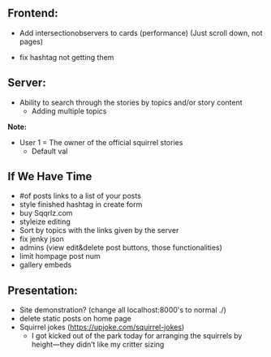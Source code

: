 ## **Frontend:**

-   Add intersectionobservers to cards (performance) (Just scroll down, not pages)

-   fix hashtag not getting them

## **Server:**

-   Ability to search through the stories by topics and/or story content
    -   Adding multiple topics

**Note:**

-   User 1 = The owner of the official squirrel stories
    -   Default val

## **If We Have Time**

-   #of posts links to a list of your posts
-   style finished hashtag in create form
-   buy Sqqrlz.com
-   styleize editing
-   Sort by topics with the links given by the server
-   fix jenky json
-   admins (view edit&delete post buttons, those functionalities)
-   limit hompage post num
-   gallery embeds

## **Presentation:**

-   Site demonstration? (change all localhost:8000's to normal ./)
-   delete static posts on home page
-   Squirrel jokes (https://upjoke.com/squirrel-jokes)
    -   I got kicked out of the park today for arranging the squirrels by height—they didn’t like my critter sizing

